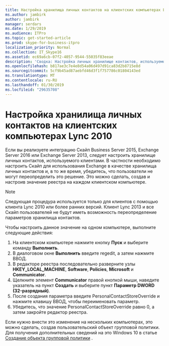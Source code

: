 ```yaml
---
title: Настройка хранилища личных контактов на клиентских компьютерах Lync 2010
ms.author: jambirk
author: jambirk
manager: serdars
ms.date: 1/29/2019
ms.audience: ITPro
ms.topic: get-started-article
ms.prod: skype-for-business-itpro
localization_priority: Normal
ms.collection: IT_Skype16
ms.assetid: ec69a6cb-07f2-4057-9544-55035f83eeae
description: 'Сводка: Настройка личных хранилище контактов, используемого клиентами прежних версий.'
ms.openlocfilehash: b817ae3c7e4e8d54a06d497d91ca83d2b8715e8d
ms.sourcegitcommit: 5cf9b45ad87aebfd46d3f1f757786c01804143ed
ms.translationtype: MT
ms.contentlocale: ru-RU
ms.lasthandoff: 01/30/2019
ms.locfileid: "29635708"
---
```

# <a name="configure-the-personal-contacts-store-on-lync-2010-client-computers"></a>Настройка хранилища личных контактов на клиентских компьютерах Lync 2010
  
Если вы реализуете интеграцию Скайп Business Server 2015, Exchange Server 2016 или Exchange Server 2013, следует настроить хранилище личных контактов, используемого клиентами. В частности необходимо настроить Скайп для использования Exchange в качестве хранилища личных контактов и, в то же время, убедитесь, что пользователи не могут переопределить это решение. Это можно сделать, создав и настроив значение реестра на каждом клиентском компьютере.
  
> [!NOTE]
> Следующая процедура используется только для клиентов с помощью клиента Lync 2010 или более ранних версий. Клиент Lync 2013 и все Скайп пользователей не будут иметь возможность переопределение параметров хранилища контактов.
  
Чтобы настроить данное значение на одном компьютере, выполните следующие действия:
  
1. На клиентском компьютере нажмите кнопку **Пуск** и выберите команду **Выполнить**.
2. В диалоговом окне **Выполнить** введите regedit, а затем нажмите ВВОД.
3. В редакторе реестра последовательно разверните узлы **HKEY_LOCAL_MACHINE**, **Software**, **Policies**, **Microsoft** и **Communicator**.
4. Щелкните элемент **Communicator** правой кнопкой мыши, наведите указатель на пункт **Создать** и выберите пункт **Параметр DWORD (32-разрядный)**.
5. После создания параметра введите PersonalContactStoreOverride и нажмите клавишу ВВОД, чтобы переименовать параметр.
6. Убедитесь, что значение PersonalContactStoreOverride равно 0, а затем закройте редактор реестра.

Если нужно внести это изменение на нескольких компьютерах, это можно сделать, создав пользовательский объект групповой политики. Для получения дополнительных сведений на это Windows 10 в статье [Создание объекта групповой политики](https://docs.microsoft.com/windows/security/threat-protection/windows-firewall/create-a-group-policy-object) .
  